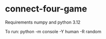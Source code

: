 # connect-four-game
Requirements 
numpy and python 3.12

To run:
python -m console -Y human -R random
